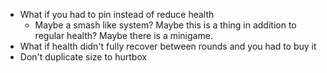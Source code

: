 - What if you had to pin instead of reduce health
	- Maybe a smash like system? Maybe this is a thing in addition to regular health? Maybe there is a minigame.
- What if health didn't fully recover between rounds and you had to buy it
- Don't duplicate size to hurtbox
